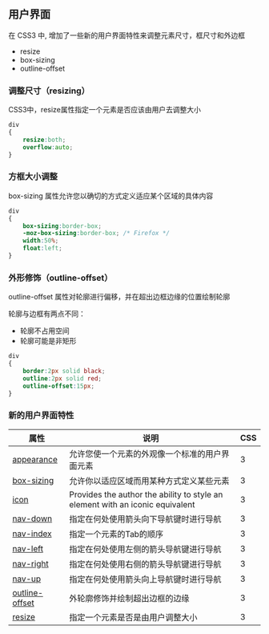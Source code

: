 ## 用户界面

在 CSS3 中, 增加了一些新的用户界面特性来调整元素尺寸，框尺寸和外边框

- resize
- box-sizing
- outline-offset

### 调整尺寸（resizing）

CSS3中，resize属性指定一个元素是否应该由用户去调整大小

```css
div
{
    resize:both;
    overflow:auto;
}
```

### 方框大小调整

box-sizing 属性允许您以确切的方式定义适应某个区域的具体内容

```css
div
{
    box-sizing:border-box;
    -moz-box-sizing:border-box; /* Firefox */
    width:50%;
    float:left;
}
```

### 外形修饰（outline-offset）

outline-offset 属性对轮廓进行偏移，并在超出边框边缘的位置绘制轮廓

轮廓与边框有两点不同：

- 轮廓不占用空间
- 轮廓可能是非矩形

```css
div
{
    border:2px solid black;
    outline:2px solid red;
    outline-offset:15px;
}
```

### 新的用户界面特性

| 属性                                                         | 说明                                                         | CSS  |
| ------------------------------------------------------------ | ------------------------------------------------------------ | ---- |
| [appearance](https://www.w3cschool.cn/cssref/css3-pr-appearance.html) | 允许您使一个元素的外观像一个标准的用户界面元素               | 3    |
| [box-sizing](https://www.w3cschool.cn/cssref/css3-pr-box-sizing.html) | 允许你以适应区域而用某种方式定义某些元素                     | 3    |
| [icon](https://www.w3cschool.cn/cssref/css3-pr-icon.html)    | Provides the author the ability to style an element with an iconic equivalent | 3    |
| [nav-down](https://www.w3cschool.cn/cssref/css3-pr-nav-down.html) | 指定在何处使用箭头向下导航键时进行导航                       | 3    |
| [nav-index](https://www.w3cschool.cn/cssref/css3-pr-nav-index.html) | 指定一个元素的Tab的顺序                                      | 3    |
| [nav-left](https://www.w3cschool.cn/cssref/css3-pr-nav-left.html) | 指定在何处使用左侧的箭头导航键进行导航                       | 3    |
| [nav-right](https://www.w3cschool.cn/cssref/css3-pr-nav-right.html) | 指定在何处使用右侧的箭头导航键进行导航                       | 3    |
| [nav-up](https://www.w3cschool.cn/cssref/css3-pr-nav-up.html) | 指定在何处使用箭头向上导航键时进行导航                       | 3    |
| [outline-offset](https://www.w3cschool.cn/cssref/css3-pr-outline-offset.html) | 外轮廓修饰并绘制超出边框的边缘                               | 3    |
| [resize](https://www.w3cschool.cn/cssref/css3-pr-resize.html) | 指定一个元素是否是由用户调整大小                             | 3    |